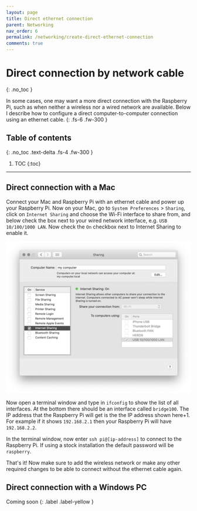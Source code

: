 ```yaml
---
layout: page
title: Direct ethernet connection
parent: Networking
nav_order: 6
permalink: /networking/create-direct-ethernet-connection
comments: true
---
```


# Direct connection by network cable
{: .no_toc }

In some cases, one may want a more direct connection with the Raspberry Pi, such as when neither a wireless nor a wired network are available. Below I describe how to configure a direct computer-to-computer connection using an ethernet cable.
{: .fs-6 .fw-300 }

## Table of contents
{: .no_toc .text-delta .fs-4 .fw-300 }

1. TOC
{:toc}
---

## Direct connection with a Mac
Connect your Mac and Raspberry Pi with an ethernet cable and power up your Raspberry Pi. Now on your Mac, go to `System Preferences` > `Sharing`, click on `Internet Sharing` and choose the Wi-Fi interface to share from, and below check the box next to your wired network interface, e.g. `USB 10/100/1000 LAN`. Now check the `On` checkbox next to Internet Sharing to enable it.

[![Internet sharing](/assets/images/internet-sharing-mac.jpg?style=centerimgmed)](/assets/images/internet-sharing-mac.jpg)

Now open a terminal window and type in `ifconfig` to show the list of all interfaces. At the bottom there should be an interface called `bridge100`. The IP address that the Raspberry Pi will get is the the IP address shown here+1. For example if it shows `192.168.2.1` then your Raspberry Pi will have `192.168.2.2`.

In the terminal window, now enter `ssh pi@[ip-address]` to connect to the Raspberry Pi. If using a stock installation the default password will be `raspberry`.

That's it! Now make sure to add the wireless network or make any other required changes to be able to connect without the ethernet cable again.

## Direct connection with a Windows PC
Coming soon
{: .label .label-yellow }
